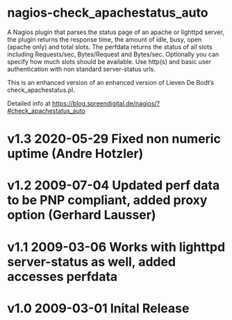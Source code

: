 # nagios-check_apachestatus_auto

A Nagios plugin that parses the status page of an apache or lighttpd server, the plugin returns the response time, the amount of idle, busy, open (apache only) and total slots. 
The perfdata returns the status of all slots including Requests/sec, Bytes/Request and Bytes/sec. Optionally you can specify how much slots should be available. Use http(s) and basic user authentication with non standard server-status urls. 

This is an enhanced version of an enhanced version of Lieven De Bodt’s check_apachestatus.pl.

Detailed info at https://blog.spreendigital.de/nagios/?#check_apachestatus_auto


# v1.3	2020-05-29	Fixed non numeric uptime (Andre Hotzler)
# v1.2	2009-07-04	Updated perf data to be PNP compliant, added proxy option (Gerhard Lausser)
# v1.1	2009-03-06	Works with lighttpd server-status as well, added accesses perfdata
# v1.0	2009-03-01	Inital Release

